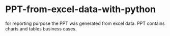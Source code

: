 # PPT-from-excel-data-with-python
for reporting purpose the PPT was generated from excel data. PPT contains charts and tables business cases.

